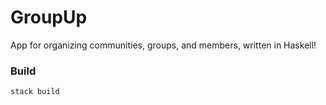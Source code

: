 # GroupUp

App for organizing communities, groups, and members, written in Haskell!

### Build
```bash
stack build
```

